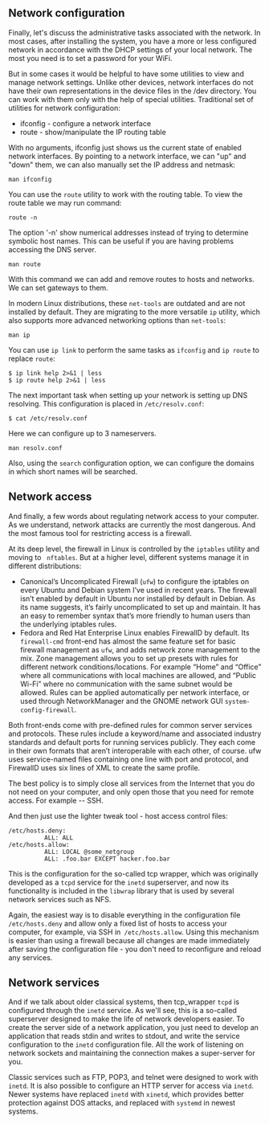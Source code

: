 ## Network configuration

Finally, let's discuss the administrative tasks associated with the network. In most cases, after installing the system, you have a more or less configured network in accordance with the DHCP settings of your local network. The most you need is to set a password for your WiFi.

But in some cases it would be helpful to have some utilities to view and manage network settings. Unlike other devices, network interfaces do not have their own representations in the device files in the /dev directory. You can work with them only with the help of special utilities. Traditional set of utilities for network configuration:
* ifconfig - configure a network interface
* route - show/manipulate the IP routing table

With no arguments, ifconfig just shows us the current state of enabled network interfaces. By pointing to a network interface, we can "up" and "down" them, we can also manually set the IP address and netmask:
```
man ifconfig
```

You can use the `route` utility to work with the routing table. To view the route table we may run command:
```
route -n
```
The option '-n' show  numerical  addresses instead of trying to determine symbolic host names. This can be useful if you are having problems accessing the DNS server. 
```
man route
```
With this command we can add and remove routes to hosts and networks. We can set gateways to them.

In modern Linux distributions, these `net-tools` are outdated and are not installed by default. They are migrating to the more versatile `ip` utility, which also supports more advanced networking options than `net-tools`:
```
man ip
```
You can use `ip link` to perform the same tasks as `ifconfig` and `ip route` to replace `route`:
```
$ ip link help 2>&1 | less
$ ip route help 2>&1 | less
```
The next important task when setting up your network is setting up DNS resolving. This configuration is placed in `/etc/resolv.conf`:
```
$ cat /etc/resolv.conf
```
Here we can configure up to 3 nameservers.
```
man resolv.conf
```
Also, using the `search` configuration option, we can configure the domains in which short names will be searched.

## Network access
And finally, a few words about regulating network access to your computer. As we understand, network attacks are currently the most dangerous. And the most famous tool for restricting access is a firewall.

At its deep level, the firewall in Linux is controlled by the `iptables` utility and moving to ` nftables`. But at a higher level, different systems manage it in different distributions:
* Canonical’s Uncomplicated Firewall (`ufw`) to configure the iptables on every Ubuntu and Debian system I’ve used in recent years. The firewall isn’t enabled by default in Ubuntu nor installed by default in Debian. As its name suggests, it’s fairly uncomplicated to set up and maintain. It has an easy to remember syntax that’s more friendly to human users than the underlying iptables rules.
* Fedora and Red Hat Enterprise Linux enables FirewallD by default. Its `firewall-cmd` front-end has almost the same feature set for basic firewall management as `ufw`, and adds network zone management to the mix. Zone management allows you to set up presets with rules for different network conditions/locations. For example “Home” and “Office” where all communications with local machines are allowed, and “Public Wi-Fi” where no communication with the same subnet would be allowed. Rules can be applied automatically per network interface, or used through NetworkManager and the GNOME network GUI `system-config-firewall`.

Both front-ends come with pre-defined rules for common server services and protocols. These rules include a keyword/name and associated industry standards and default ports for running services publicly. They each come in their own formats that aren’t interoperable with each other, of course. ufw uses service-named files containing one line with port and protocol, and FirewallD uses six lines of XML to create the same profile.

The best policy is to simply close all services from the Internet that you do not need on your computer, and only open those that you need for remote access. For example -- SSH.

And then just use the lighter tweak tool - host access control files:
```
/etc/hosts.deny:
          ALL: ALL
/etc/hosts.allow:
          ALL: LOCAL @some_netgroup
          ALL: .foo.bar EXCEPT hacker.foo.bar
```
This is the configuration for the so-called tcp wrapper, which was originally developed as a `tcpd` service for the `inetd` superserver, and now its functionality is included in the `libwrap` library that is used by several network services such as NFS.

Again, the easiest way is to disable everything in the configuration file `/etc/hosts.deny` and allow only a fixed list of hosts to access your computer, for example, via SSH in` /etc/hosts.allow`. Using this mechanism is easier than using a firewall because all changes are made immediately after saving the configuration file - you don't need to reconfigure and reload any services.

## Network services
And if we talk about older classical systems, then tcp_wrapper `tcpd` is configured through the `inetd` service. As we'll see, this is a so-called superserver designed to make the life of network developers easier. To create the server side of a network application, you just need to develop an application that reads stdin and writes to stdout, and write the service configuration to the `inetd` configuration file. All the work of listening on network sockets and maintaining the connection makes a super-server for you.

Classic services such as FTP, POP3, and telnet were designed to work with `inetd`. It is also possible to configure an HTTP server for access via `inetd`. Newer systems have replaced `inetd` with `xinetd`, which provides better protection against DOS attacks, and replaced with `systemd` in newest systems.
